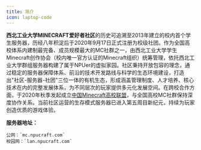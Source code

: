 ```yaml
---
title: 简介
icon: laptop-code
---
```




**西北工业大学MINECRAFT爱好者社区**的历史可追溯至2013年建立的校内首个学生服务器，历经八年积淀后于2020年9月17日正式注册为校级社团。作为全国高校体系内建制最完备、成员规模最大的MC社群之一，由西北工业大学学生Minecraft创作协会（校内唯一官方认证的Minecraft组织）统筹管理，依托西北工业大学群组服务器构建了属于NPUer的虚拟家园。社区秉持开放包容的理念，通过稳定的服务器保障体系、前沿的技术开发路线与科学的生态环境建设，打造出"社区-服务器-社团"三位一体的有机生态，形成涵盖管理制度、人才培养、核心技术在内的完整发展体系，为不同层次的玩家提供多元化发展空间。在跨校合作方面，于2020年秋季发起成立[中国Minecraft高校联盟](http://wiki.mualliance.ltd/)，与全国高校MC社群保持深度协作关系。当前社区运营的生存模式服务器已进入第五周目新纪元，持续为玩家创造优质的游戏体验。

**服务器地址：**

```
公网：`mc.npucraft.com`
校园网：`lan.npucraft.com`
```
